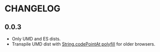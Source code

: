 # CHANGELOG

## 0.0.3
- Only UMD and ES dists.
- Transpile UMD dist with [String.codePointAt polyfill](https://www.npmjs.com/package/string.prototype.codepointat) for older browsers.
